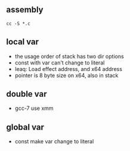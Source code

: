 ## assembly
`cc -S *.c`

## local var
- the usage order of stack has two dir options
- const with var can't change to literal
- leaq: Load effect address, and x64 address
- pointer is 8 byte size on x64, also in stack

## double var
- gcc-7 use xmm

## global var
- const make var change to literal
